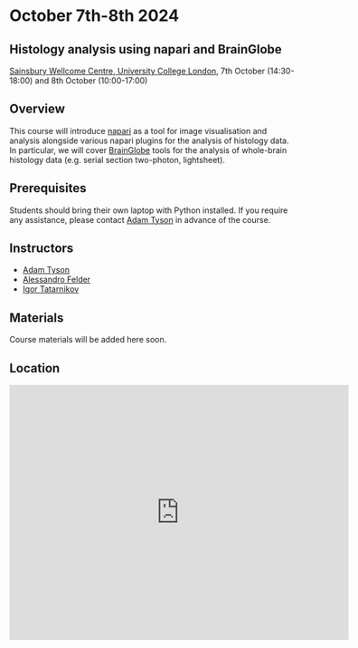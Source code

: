 # October 7th-8th 2024

## Histology analysis using napari and BrainGlobe
[Sainsbury Wellcome Centre, University College London](https://www.sainsburywellcome.org/web/), 7th October (14:30-18:00) and 8th October (10:00-17:00)

## Overview
This course will introduce [napari](https://napari.org) as a tool for image visualisation and analysis alongside
various napari plugins for the analysis of histology data. In particular, we will cover [BrainGlobe](https://brainglobe.info/)
tools for the analysis of whole-brain histology data (e.g. serial section two-photon, lightsheet).


## Prerequisites
Students should bring their own laptop with Python installed. If you require any assistance, please contact
<a href="mailto:adam.tyson@ucl.ac.uk?subject=SWC/GCNU Software Skills">Adam Tyson</a> in advance of the course.

## Instructors
* [Adam Tyson](https://github.com/adamltyson)
* [Alessandro Felder](https://github.com/alessandrofelder)
* [Igor Tatarnikov](https://github.com/igortatarnikov)

## Materials

Course materials will be added here soon.

## Location
<iframe src="https://www.google.com/maps/embed?pb=!1m18!1m12!1m3!1d2482.566218885506!2d-0.1403092842295246!3d51.521173779637365!2m3!1f0!2f0!3f0!3m2!1i1024!2i768!4f13.1!3m3!1m2!1s0x48761b290cd61e55%3A0xff71d53b61728860!2sSainsbury%20Wellcome%20Centre!5e0!3m2!1sen!2suk!4v1674043323427!5m2!1sen!2suk" width="600" height="450" style="border:0;" allowfullscreen="" loading="lazy" referrerpolicy="no-referrer-when-downgrade"></iframe>

